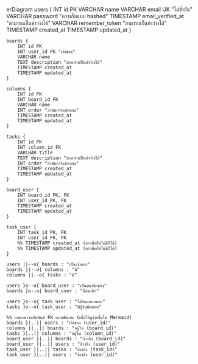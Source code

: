 erDiagram
    users {
        INT id PK
        VARCHAR name
        VARCHAR email UK "ไม่ซ้ำกัน"
        VARCHAR password "ควรเก็บแบบ hashed"
        TIMESTAMP email_verified_at "สามารถเป็นค่าว่างได้"
        VARCHAR remember_token "สามารถเป็นค่าว่างได้"
        TIMESTAMP created_at
        TIMESTAMP updated_at
    }

    boards {
        INT id PK
        INT user_id FK "เจ้าของ"
        VARCHAR name
        TEXT description "สามารถเป็นค่าว่างได้"
        TIMESTAMP created_at
        TIMESTAMP updated_at
    }

    columns {
        INT id PK
        INT board_id FK
        VARCHAR name
        INT order "ลำดับการแสดงผล"
        TIMESTAMP created_at
        TIMESTAMP updated_at
    }

    tasks {
        INT id PK
        INT column_id FK
        VARCHAR title
        TEXT description "สามารถเป็นค่าว่างได้"
        INT order "ลำดับการแสดงผล"
        TIMESTAMP created_at
        TIMESTAMP updated_at
    }

    board_user {
        INT board_id PK, FK
        INT user_id PK, FK
        TIMESTAMP created_at
        TIMESTAMP updated_at
    }

    task_user {
        INT task_id PK, FK
        INT user_id PK, FK
        %% TIMESTAMP created_at (อาจมีหรือไม่มีก็ได้)
        %% TIMESTAMP updated_at (อาจมีหรือไม่มีก็ได้)
    }

    users ||--o{ boards : "เป็นเจ้าของ"
    boards ||--o{ columns : "มี"
    columns ||--o{ tasks : "มี"

    users }o--o{ board_user : "เป็นสมาชิกของ"
    boards }o--o{ board_user : "มีสมาชิก"

    users }o--o{ task_user : "ได้รับมอบหมาย"
    tasks }o--o{ task_user : "มีผู้รับผิดชอบ"

    %% แสดงความสัมพันธ์ FK แบบชัดเจน (เผื่อให้ดูง่ายขึ้นใน Mermaid)
    boards }|..|| users : "เจ้าของ (user_id)"
    columns }|..|| boards : "อยู่ใน (board_id)"
    tasks }|..|| columns : "อยู่ใน (column_id)"
    board_user }|..|| boards : "อ้างอิง (board_id)"
    board_user }|..|| users : "อ้างอิง (user_id)"
    task_user }|..|| tasks : "อ้างอิง (task_id)"
    task_user }|..|| users : "อ้างอิง (user_id)"
